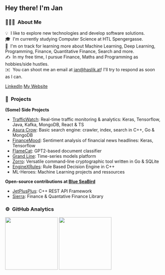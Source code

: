 <h2>Hey there! I'm Jan</h2>

### 👨🏻‍💻 &nbsp;About Me

💡 &nbsp;I like to explore new technologies and develop software solutions.\
🎓 &nbsp;I'm currently studying Computer Science at HTL Spengergasse.\
🌱 &nbsp;I'm on track for learning more about Machine Learning, Deep Learning, Programming, Finance, Quantitative Finance, Search and more.\
✍️ &nbsp;In my free time, I pursue Finance, Maths and Programming as hobbies/side hustles.\
✉️ &nbsp;You can shoot me an email at jan@haslik.at! I'll try to respond as soon as I can.

[LinkedIn](https://www.linkedin.com/in/jan-haslik-8a5854252/)
[My Website](https://janhaslik.github.io)

### 🚧 &nbsp;Projects

**(Some) Side Projects**

- [TrafficWatch](https://github.com/janhaslik/TrafficWatch): Real-time traffic monitoring & analytics: Keras, Tensorflow, Java, Kafka, MongoDB, React & TS
- [Asura Crow](https://github.com/janhaslik/Asura-Crow): Basic search engine: crawler, index, search in C++, Go & MongoDB
- [FinanceMood](https://github.com/janhaslik/FinanceMood): Sentiment analysis of financial news headlines: Keras, Tensorflow
- [FlameCat](https://github.com/janhaslik/FlameCat): GPT2-based document classifier
- [Grand Line](https://github.com/janhaslik/GrandLine): Time-series models platform
- [Zorro](https://github.com/janhaslik/Zorro): Versatile command-line cryptographic tool written in Go & SQLite
- [EngineXRules](https://github.com/janhaslik/EngineXRules): Rule Based Decision Engine in C++
- ML-Heroes: Machine Learning projects and ressources

**Open-source contributions at [Blue SeaBird](https://www.blueseabird.com)**

- [JetPlusPlus](https://github.com/Blue-SeaBird/JetPlusPlus): C++ REST API Framework
- [Sierra](https://github.com/Blue-SeaBird/Sierra): Finance & Quantative Finance Library

### ⚙️ &nbsp;GitHub Analytics

<div align="left">
  <img src="https://github-readme-stats.vercel.app/api?username=janhaslik&show_icons=true&count_private=true&theme=radical" height="170"/>
  <img src="https://github-readme-stats.vercel.app/api/top-langs/?username=janhaslik&layout=compact&langs_count=10&theme=radical" height="170"/>
</div>
